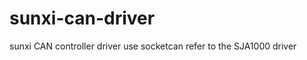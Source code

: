 sunxi-can-driver
================

sunxi CAN controller driver use socketcan
refer to the SJA1000 driver
